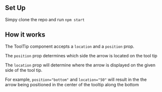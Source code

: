 ## Set Up

Simpy clone the repo and run `npm start`

## How it works

The ToolTip component accepts a `location` and a `position` prop.

The `position` prop determines which side the arrow is located on the tool tip

The `location` prop will determine where the arrow is displayed on the given side of the tool tip.

For example, `position="bottom"` and `location="50"` will result in the the arrow being positioned in the center of the tooltip along the bottom
 
